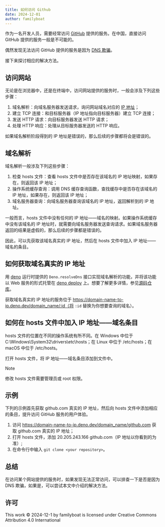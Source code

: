 ```yaml
---
title: 如何访问 Github
date: 2024-12-01
author: familyboat
---
```


作为一名开发人员，需要经常访问 [GitHub](https://github.com) 提供的服务。在中国，直接访问 GitHub 提供的服务一般是不可能的。

偶然发现无法访问 GitHub 提供的服务是因为 [DNS 欺骗](https://en.wikipedia.org/wiki/DNS_spoofing)。

接下来探讨相应的解决方法。

<!--more-->

## 访问网站

无论是在浏览器中，还是在终端中，访问网站提供的服务时，一般会涉及下列这些步骤：

1. 域名解析：向域名服务器发送请求，询问网站域名对应的 [IP 地址](https://en.wikipedia.org/wiki/IP_address)；
2. 建立 TCP 连接：和目标服务器（IP 地址指向目标服务器）建立 TCP 连接；
3. 发送 HTTP 请求：向目标服务器发送 HTTP 请求；
4. 处理 HTTP 响应：处理从目标服务器发送的 HTTP 响应。

如果域名解析阶段得到的 IP 地址是错误的，那么后续的步骤都将会是错误的。

## 域名解析

域名解析一般涉及下列这些步骤：

1. 检查 hosts 文件：查看 hosts 文件中是否存在该域名的 IP 地址映射，如果存在，则返回该 IP 地址；
2. 操作系统缓存查询：调用 DNS 缓存查询函数，查找缓存中是否存在该域名的 IP 地址，如果存在，则返回该 IP 地址；
3. 域名服务器查询：向域名服务器查询该域名的 IP 地址，返回解析到的 IP 地址。

一般而言，hosts 文件中没有任何的 IP 地址——域名的映射。如果操作系统缓存中没有该域名的 IP 地址时，就需要向域名服务器发送查询请求。如果域名服务器返回的结果是虚假的，那么后续的步骤都是错误的。

因此，可以先获取该域名真实的 IP 地址，然后在 hosts 文件中加入 IP 地址——域名的条目。

## 如何获取域名真实的 IP 地址

用 [deno](https://deno.com) 运行时提供的 `Deno.resolveDns` 接口实现域名解析的功能，并将该功能以 Web 服务的形式托管在 [deno deploy](https://deno.com/deploy) 上。想要了解更多详情，参见[源码仓库](https://github.com/familyboat/domain_name_to_ip)。

获取域名真实的 IP 地址的服务位于 https://domain-name-to-ip.deno.dev/domain_name/:id（将 `:id` 替换为你想要查询的域名）。

## 如何在 hosts 文件中加入 IP 地址——域名条目

hosts 文件的位置在不同的操作系统有所不同。在 Windows 中位于 C:\Windows\System32\drivers\etc\hosts；在 Linux 中位于 /etc/hosts；在 macOS 中位于 /etc/hosts。

打开 hosts 文件，将 IP 地址——域名条目添加到文件中。

> [!note]
> 修改 hosts 文件需要管理员或 root 权限。

## 示例

下列的示例首先获取 github.com 真实的 IP 地址，然后向 hosts 文件中添加相应的条目，提升访问 GitHub 服务的用户体验。

1. 访问 https://domain-name-to-ip.deno.dev/domain_name/github.com 获取 github.com 真实的 IP 地址；
2. 打开 hosts 文件，添加 20.205.243.166 github.com（IP 地址以你看到的为准）;
3. 在命令行中输入 `git clone <your repository>`。

## 总结

在访问某个网站提供的服务时，如果发现无法正常访问，可以排查一下是否是因为 DNS 欺骗，如果是，可以尝试本文中介绍的解决方法。

## 许可

This work © 2024-12-1 by familyboat is licensed under Creative Commons Attribution 4.0 International
